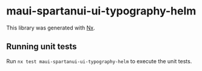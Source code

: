 # maui-spartanui-ui-typography-helm

This library was generated with [Nx](https://nx.dev).


## Running unit tests

Run `nx test maui-spartanui-ui-typography-helm` to execute the unit tests.

